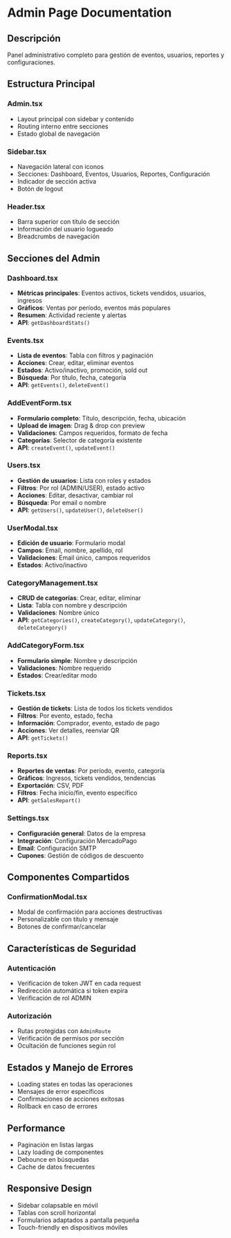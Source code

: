 # Admin Page Documentation

## Descripción
Panel administrativo completo para gestión de eventos, usuarios, reportes y configuraciones.

## Estructura Principal

### Admin.tsx
- Layout principal con sidebar y contenido
- Routing interno entre secciones
- Estado global de navegación

### Sidebar.tsx
- Navegación lateral con iconos
- Secciones: Dashboard, Eventos, Usuarios, Reportes, Configuración
- Indicador de sección activa
- Botón de logout

### Header.tsx
- Barra superior con título de sección
- Información del usuario logueado
- Breadcrumbs de navegación

## Secciones del Admin

### Dashboard.tsx
- **Métricas principales**: Eventos activos, tickets vendidos, usuarios, ingresos
- **Gráficos**: Ventas por período, eventos más populares
- **Resumen**: Actividad reciente y alertas
- **API**: `getDashboardStats()`

### Events.tsx
- **Lista de eventos**: Tabla con filtros y paginación
- **Acciones**: Crear, editar, eliminar eventos
- **Estados**: Activo/inactivo, promoción, sold out
- **Búsqueda**: Por título, fecha, categoría
- **API**: `getEvents()`, `deleteEvent()`

### AddEventForm.tsx
- **Formulario completo**: Título, descripción, fecha, ubicación
- **Upload de imagen**: Drag & drop con preview
- **Validaciones**: Campos requeridos, formato de fecha
- **Categorías**: Selector de categoría existente
- **API**: `createEvent()`, `updateEvent()`

### Users.tsx
- **Gestión de usuarios**: Lista con roles y estados
- **Filtros**: Por rol (ADMIN/USER), estado activo
- **Acciones**: Editar, desactivar, cambiar rol
- **Búsqueda**: Por email o nombre
- **API**: `getUsers()`, `updateUser()`, `deleteUser()`

### UserModal.tsx
- **Edición de usuario**: Formulario modal
- **Campos**: Email, nombre, apellido, rol
- **Validaciones**: Email único, campos requeridos
- **Estados**: Activo/inactivo

### CategoryManagement.tsx
- **CRUD de categorías**: Crear, editar, eliminar
- **Lista**: Tabla con nombre y descripción
- **Validaciones**: Nombre único
- **API**: `getCategories()`, `createCategory()`, `updateCategory()`, `deleteCategory()`

### AddCategoryForm.tsx
- **Formulario simple**: Nombre y descripción
- **Validaciones**: Nombre requerido
- **Estados**: Crear/editar modo

### Tickets.tsx
- **Gestión de tickets**: Lista de todos los tickets vendidos
- **Filtros**: Por evento, estado, fecha
- **Información**: Comprador, evento, estado de pago
- **Acciones**: Ver detalles, reenviar QR
- **API**: `getTickets()`

### Reports.tsx
- **Reportes de ventas**: Por período, evento, categoría
- **Gráficos**: Ingresos, tickets vendidos, tendencias
- **Exportación**: CSV, PDF
- **Filtros**: Fecha inicio/fin, evento específico
- **API**: `getSalesReport()`

### Settings.tsx
- **Configuración general**: Datos de la empresa
- **Integración**: Configuración MercadoPago
- **Email**: Configuración SMTP
- **Cupones**: Gestión de códigos de descuento

## Componentes Compartidos

### ConfirmationModal.tsx
- Modal de confirmación para acciones destructivas
- Personalizable con título y mensaje
- Botones de confirmar/cancelar

## Características de Seguridad

### Autenticación
- Verificación de token JWT en cada request
- Redirección automática si token expira
- Verificación de rol ADMIN

### Autorización
- Rutas protegidas con `AdminRoute`
- Verificación de permisos por sección
- Ocultación de funciones según rol

## Estados y Manejo de Errores
- Loading states en todas las operaciones
- Mensajes de error específicos
- Confirmaciones de acciones exitosas
- Rollback en caso de errores

## Performance
- Paginación en listas largas
- Lazy loading de componentes
- Debounce en búsquedas
- Cache de datos frecuentes

## Responsive Design
- Sidebar colapsable en móvil
- Tablas con scroll horizontal
- Formularios adaptados a pantalla pequeña
- Touch-friendly en dispositivos móviles